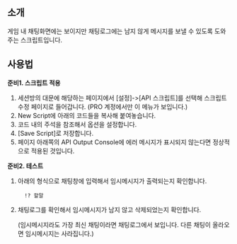 ## 소개
게임 내 채팅화면에는 보이지만 채팅로그에는 남지 않게 메시지를 보낼 수 있도록 도와주는 스크립트입니다.

## 사용법

**준비1. 스크립트 적용**

1. 세션방의 대문에 해당하는 페이지에서 [설정]->[API 스크립트]를 선택해 스크립트 수정 페이지로 들어갑니다. (PRO 계정에서만 이 메뉴가 보입니다.)
2. New Script에 아래의 코드들을 복사해 붙여놓습니다.
3. 코드 내의 주석을 참조해서 옵션을 설정합니다.
4. [Save Script]로 저장합니다.
5. 페이지 아래쪽의 API Output Console에 에러 메시지가 표시되지 않는다면 정상적으로 적용된 것입니다.

**준비2. 테스트**

1. 아래의 형식으로 채팅창에 입력해서 임시메시지가 출력되는지 확인합니다.
      
         !? 할말


2. 채팅로그를 확인해서 임시메시지가 남지 않고 삭제되었는지 확인합니다.

   (임시메시지라도 가장 최신 채팅이라면 채팅로그에서 보입니다. 다른 채팅이 올라오면 임시메시지는 사라집니다.)
